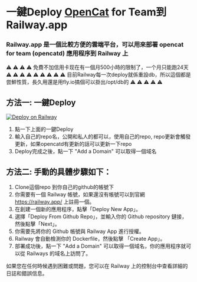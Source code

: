 

# 一鍵Deploy [OpenCat](https://opencat.app/) for Team到Railway.app
### Railway.app 是一個比較方便的雲端平台，可以用來部署 opencat for team (opencatd) 應用程序到 Railway 上
⚠️ ⚠️ ⚠️ ⚠️ 免費不加信用卡现在有一個月500小時的限制了，一个月只能跑24天⚠️ ⚠️ ⚠️ ⚠️ ⚠️ 
⚠️ ⚠️ ⚠️ ⚠️ 目前Railway每一次deploy就係重設db，所以這個都是尝鮮性質，長久用還是用fly.io搞個可以掛出/opt/db的 ⚠️ ⚠️ ⚠️ ⚠️ ⚠️ 

## 方法一: 一鍵Deploy 
[![Deploy on Railway](https://railway.app/button.svg)](https://railway.app/new/template/-egb9z)
1. 點一下上面的一鍵Deploy 
2. 輸入自己的repo名，公開和私人的都可以，使用自己的repo, repo更新會觸發更新，如果opencatd有更新的話可以更新一下repo
3. Deploy完成之後，點一下 "Add a Domain" 可以取得一個域名

## 方法二: 手動的具體步驟如下：
1. Clone這個repo 到你自己的github的帳號下
2. 你需要有一個 Railway 帳號，如果還沒有帳號可以到官網 https://railway.app/ 上註冊一個。
3. 在創建一個新的應用程序，點擊「Deploy New App」。
4. 選擇「Deploy From Github Repo」，並輸入你的 Github repository 鏈接，然後點擊「Next」。 
5. 你需要先將你的 Github 帳號與 Railway App 進行授權。
6. Railway 會自動檢測你的 Dockerfile，然後點擊 「Create App」。
8. 部署成功後，點一下 "Add a Domain" 可以取得一個域名，你的應用程序就可以從 Railways 的域名上訪問了。

如果您在任何時候遇到困難或問題，您可以在 Railway 上的控制台中查看詳細的日誌和錯誤信息。
